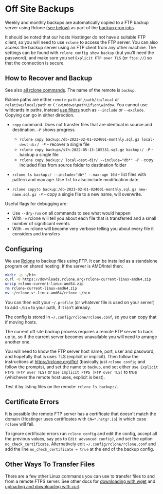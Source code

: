 # Off Site Backups

Weekly and monthly backups are automatically copied to a FTP backup server using Rclone [(see below)](#configuring) as part of the [backup cron jobs](backups.md#automating-backups).

It should be noted that our hosts Hostinger do not have a suitable FTP client, so you will need to use `rclone` to access the FTP server. You can also access the backup server using an FTP client from any other machine. The settings can be found with `rclone config show backup` (but you'll need the password), and make sure you set `Explicit FTP over TLS` (or `ftps://`) so that the connection is secure.

## How to Recover and Backup

See also [all rclone commands](https://rclone.org/commands/). The name of the remote is `backup`.

Rclone paths are either `remote:path` or `/path/to/local` or `relative/local/path` or `C:\windows\path\if\on\window`. You cannot use wildcards in paths, instead [use filters](https://rclone.org/filtering/) such as `--include` or `--exclude`.  Copying can go in either direction.

* `copy` command. Does not transfer files that are identical in source and destination. `-P` shows progress.

    * `rclone copy backup:/db-2023-02-01-024001-monthly.sql.gz local-dest-dir/ -P` - recover a single file
    * `rclone copy backups/slh-2022-05-13-105531.sql.gz backup:/ -P` - backup a single file
    * `rclone copy backup:/ local-dest-dir/ --include="db*" -P` - copy included files from source folder to destination folder

* `rclone ls backup:/ --include="db*" --max-age 10d` - list files with pattern and max age. Use `lsl` to also include modification date.
* `rclone copyto backup:/db-2023-02-01-024001-monthly.sql.gz new-name.sql.gz -P` - copy a single file to a new name, will overwrite.

Useful flags for debugging are:

* Use `--dry-run` on all commands to see what would happen
* With `-v` rclone will tell you about each file that is transferred and a small number of significant events
* With `-vv` rclone will become very verbose telling you about every file it considers and transfers

## Configuring

We use [Rclone](https://rclone.org/) to backup files using FTP. It can be installed as a standalone program on shared hosting. If the server is AMD/Intel then:

```bash
mkdir -p ~/bin
curl -O https://downloads.rclone.org/rclone-current-linux-amd64.zip
unzip rclone-current-linux-amd64.zip
rm rclone-current-linux-amd64.zip
mv ~/rclone-v*-linux-amd64/rclone ~/bin
```

You can then edit your `~/.profile` (or whatever file is used on your server) to add `~/bin` to your path, if it isn't already.

The config is stored in `~/.config/rclone/rclone.conf`, so you can copy that if moving hosts.

The current off site backup process requires a remote FTP server to back up to, so if the current server becomes unavailable you will need to arrange another one.

You will need to know the FTP server host name, port, user and password, and hopefully that is uses TLS (explicit or implicit). Then follow the instructions at <https://rclone.org/ftp/> (basically just `rclone config` and follow the prompts), and set the name to `backup`, and set either `Use Explicit FTPS (FTP over TLS)` or `Use Implicit FTPS (FTP over TLS)` to true (whichever the remote host uses, explicit is best).

Test it by listing files on the remote: `rclone ls backup:/`.

## Certificate Errors

It is possible the remote FTP server has a certificate that doesn't match the domain (Hostinger uses certificates with `CN=*.hstgr.io`) in which case `rclone` will fail.

To ignore certificate errors run `rclone config` and edit the config, accept all the previous values, say yes to `Edit advanced config?`, and set the option `no_check_certificate`.  Alternatively edit `~/.config/rclone/rclone.conf` and add the line `no_check_certificate = true` at the end of the backup config.

## Other Ways To Transfer Files

There are a few other Linux commands you can use to transfer files to and from a remote FTPS server. See other docs for [downloading with wget](development-help.md#download-files-with-wget) and [uploading and downloading with curl](development-help.md#downloading-and-uploading-with-curl).
